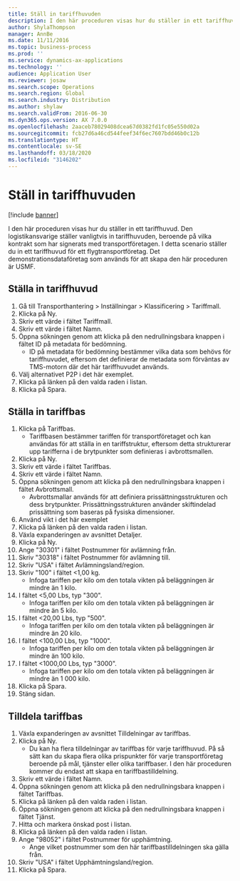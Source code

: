 ```yaml
---
title: Ställ in tariffhuvuden
description: I den här proceduren visas hur du ställer in ett tariffhuvud.
author: ShylaThompson
manager: AnnBe
ms.date: 11/11/2016
ms.topic: business-process
ms.prod: ''
ms.service: dynamics-ax-applications
ms.technology: ''
audience: Application User
ms.reviewer: josaw
ms.search.scope: Operations
ms.search.region: Global
ms.search.industry: Distribution
ms.author: shylaw
ms.search.validFrom: 2016-06-30
ms.dyn365.ops.version: AX 7.0.0
ms.openlocfilehash: 2aaceb78029408dcea67d0382fd1fc05e550d02a
ms.sourcegitcommit: fcb27d6a46cd544feef34f6ec7607bdd46b0c12b
ms.translationtype: HT
ms.contentlocale: sv-SE
ms.lasthandoff: 03/18/2020
ms.locfileid: "3146202"
---
```

# <a name="set-up-rate-masters"></a>Ställ in tariffhuvuden

[!include [banner](../../includes/banner.md)]

I den här proceduren visas hur du ställer in ett tariffhuvud. Den logistikansvarige ställer vanligtvis in tariffhuvuden, beroende på vilka kontrakt som har signerats med transportföretagen. I detta scenario ställer du in ett tariffhuvud för ett flygtransportföretag. Det demonstrationsdataföretag som används för att skapa den här proceduren är USMF.


## <a name="set-up-rate-master"></a>Ställa in tariffhuvud
1. Gå till Transporthantering > Inställningar > Klassificering > Tariffmall.
2. Klicka på Ny.
3. Skriv ett värde i fältet Tariffmall.
4. Skriv ett värde i fältet Namn.
5. Öppna sökningen genom att klicka på den nedrullningsbara knappen i fältet ID på metadata för bedömning.
    * ID på metadata för bedömning bestämmer vilka data som behövs för tariffhuvudet, eftersom det definierar de metadata som förväntas av TMS-motorn där det här tariffhuvudet används.  
6. Välj alternativet P2P i det här exemplet.
7. Klicka på länken på den valda raden i listan.
8. Klicka på Spara.

## <a name="set-up-rate-base"></a>Ställa in tariffbas
1. Klicka på Tariffbas.
    * Tariffbasen bestämmer tariffen för transportföretaget och kan användas för att ställa in en tariffstruktur, eftersom detta strukturerar upp tarifferna i de brytpunkter som definieras i avbrottsmallen.  
2. Klicka på Ny.
3. Skriv ett värde i fältet Tariffbas.
4. Skriv ett värde i fältet Namn.
5. Öppna sökningen genom att klicka på den nedrullningsbara knappen i fältet Avbrottsmall.
    * Avbrottsmallar används för att definiera prissättningsstrukturen och dess brytpunkter. Prissättningsstrukturen använder skiftindelad prissättning som baseras på fysiska dimensioner.  
6. Använd vikt i det här exemplet
7. Klicka på länken på den valda raden i listan.
8. Växla expanderingen av avsnittet Detaljer.
9. Klicka på Ny.
10. Ange "30301" i fältet Postnummer för avlämning från.
11. Skriv "30318" i fältet Postnummer för avlämning till.
12. Skriv "USA" i fältet Avlämningsland/region.
13. Skriv "100" i fältet <1,00 kg.
    * Infoga tariffen per kilo om den totala vikten på beläggningen är mindre än 1 kilo.  
14. I fältet <5,00 Lbs, typ "300".
    * Infoga tariffen per kilo om den totala vikten på beläggningen är mindre än 5 kilo.  
15. I fältet <20,00 Lbs, typ "500".
    * Infoga tariffen per kilo om den totala vikten på beläggningen är mindre än 20 kilo.  
16. I fältet <100,00 Lbs, typ "1000".
    * Infoga tariffen per kilo om den totala vikten på beläggningen är mindre än 100 kilo.  
17. I fältet <1000,00 Lbs, typ "3000".
    * Infoga tariffen per kilo om den totala vikten på beläggningen är mindre än 1 000 kilo.  
18. Klicka på Spara.
19. Stäng sidan.

## <a name="assign-rate-base"></a>Tilldela tariffbas
1. Växla expanderingen av avsnittet Tilldelningar av tariffbas.
2. Klicka på Ny.
    * Du kan ha flera tilldelningar av tariffbas för varje tariffhuvud. På så sätt kan du skapa flera olika prispunkter för varje transportföretag beroende på mål, tjänster eller olika tariffbaser. I den här proceduren kommer du endast att skapa en tariffbastilldelning.  
3. Skriv ett värde i fältet Namn.
4. Öppna sökningen genom att klicka på den nedrullningsbara knappen i fältet Tariffbas.
5. Klicka på länken på den valda raden i listan.
6. Öppna sökningen genom att klicka på den nedrullningsbara knappen i fältet Tjänst.
7. Hitta och markera önskad post i listan.
8. Klicka på länken på den valda raden i listan.
9. Ange "98052" i fältet Postnummer för upphämtning.
    * Ange vilket postnummer som den här tariffbastilldelningen ska gälla från.    
10. Skriv "USA" i fältet Upphämtningsland/region.
11. Klicka på Spara.

